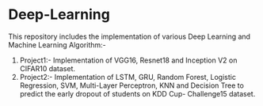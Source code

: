 # Deep-Learning
This repository includes the implementation of various Deep Learning and Machine Learning Algorithm:-

1. Project1:- Implementation of VGG16, Resnet18 and Inception V2 on CIFAR10 dataset.
2. Project2:- Implementation of LSTM, GRU, Random Forest, Logistic Regression, SVM, Multi-Layer Perceptron, KNN and Decision Tree to predict the early dropout of students on KDD Cup- Challenge15 dataset.
